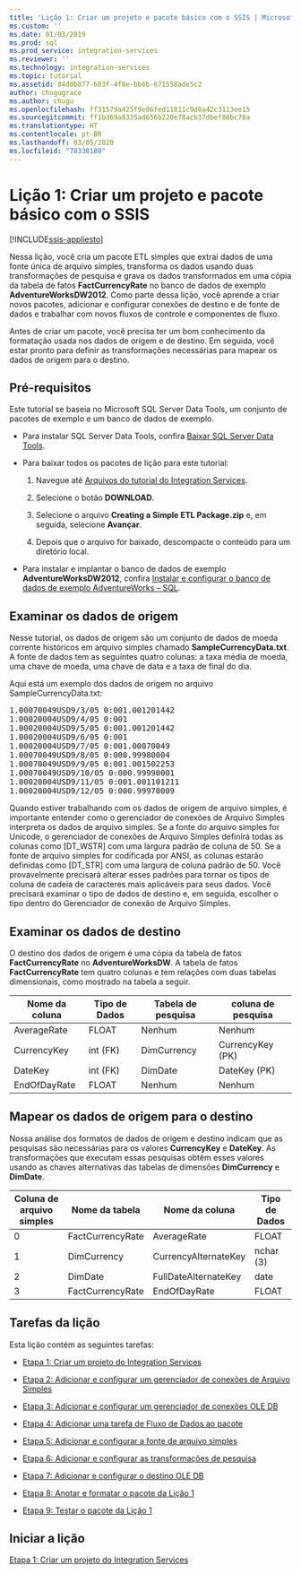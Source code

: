 ```yaml
---
title: 'Lição 1: Criar um projeto e pacote básico com o SSIS | Microsoft Docs'
ms.custom: ''
ms.date: 01/03/2019
ms.prod: sql
ms.prod_service: integration-services
ms.reviewer: ''
ms.technology: integration-services
ms.topic: tutorial
ms.assetid: 84d0b877-603f-4f8e-bb6b-671558ade5c2
author: chugugrace
ms.author: chugu
ms.openlocfilehash: ff31579a425f9e86fed11811c9d0a42c3113ee15
ms.sourcegitcommit: ff1bd69a8335ad656b220e78acb37dbef86bc78a
ms.translationtype: HT
ms.contentlocale: pt-BR
ms.lasthandoff: 03/05/2020
ms.locfileid: "78338180"
---
```

# <a name="lesson-1-create-a-project-and-basic-package-with-ssis"></a>Lição 1: Criar um projeto e pacote básico com o SSIS

[!INCLUDE[ssis-appliesto](../includes/ssis-appliesto-ssvrpluslinux-asdb-asdw-xxx.md)]



Nessa lição, você cria um pacote ETL simples que extrai dados de uma fonte única de arquivo simples, transforma os dados usando duas transformações de pesquisa e grava os dados transformados em uma cópia da tabela de fatos **FactCurrencyRate** no banco de dados de exemplo **AdventureWorksDW2012**. Como parte dessa lição, você aprende a criar novos pacotes, adicionar e configurar conexões de destino e de fonte de dados e trabalhar com novos fluxos de controle e componentes de fluxo.  
  
Antes de criar um pacote, você precisa ter um bom conhecimento da formatação usada nos dados de origem e de destino. Em seguida, você estar pronto para definir as transformações necessárias para mapear os dados de origem para o destino.  

## <a name="prerequisites"></a>Pré-requisitos

Este tutorial se baseia no Microsoft SQL Server Data Tools, um conjunto de pacotes de exemplo e um banco de dados de exemplo.

* Para instalar SQL Server Data Tools, confira [Baixar SQL Server Data Tools](../ssdt/download-sql-server-data-tools-ssdt.md).  
  
* Para baixar todos os pacotes de lição para este tutorial:

    1.  Navegue até [Arquivos do tutorial do Integration Services](https://www.microsoft.com/download/details.aspx?id=56827).

    2.  Selecione o botão **DOWNLOAD**.

    3.  Selecione o arquivo **Creating a Simple ETL Package.zip** e, em seguida, selecione **Avançar**.

    4.  Depois que o arquivo for baixado, descompacte o conteúdo para um diretório local.  

* Para instalar e implantar o banco de dados de exemplo **AdventureWorksDW2012**, confira [Instalar e configurar o banco de dados de exemplo AdventureWorks – SQL](../samples/adventureworks-install-configure.md).
  
## <a name="look-at-the-source-data"></a>Examinar os dados de origem
Nesse tutorial, os dados de origem são um conjunto de dados de moeda corrente históricos em arquivo simples chamado **SampleCurrencyData.txt**. A fonte de dados tem as seguintes quatro colunas: a taxa média de moeda, uma chave de moeda, uma chave de data e a taxa de final do dia.  
  
Aqui está um exemplo dos dados de origem no arquivo SampleCurrencyData.txt:  
  
<pre>1.00070049USD9/3/05 0:001.001201442  
1.00020004USD9/4/05 0:001  
1.00020004USD9/5/05 0:001.001201442  
1.00020004USD9/6/05 0:001  
1.00020004USD9/7/05 0:001.00070049  
1.00070049USD9/8/05 0:000.99980004  
1.00070049USD9/9/05 0:001.001502253  
1.00070049USD9/10/05 0:000.99990001  
1.00020004USD9/11/05 0:001.001101211  
1.00020004USD9/12/05 0:000.99970009</pre>  
  
Quando estiver trabalhando com os dados de origem de arquivo simples, é importante entender como o gerenciador de conexões de Arquivo Simples interpreta os dados de arquivo simples. Se a fonte do arquivo simples for Unicode, o gerenciador de conexões de Arquivo Simples definirá todas as colunas como [DT_WSTR] com uma largura padrão de coluna de 50. Se a fonte de arquivo simples for codificada por ANSI, as colunas estarão definidas como [DT_STR] com uma largura de coluna padrão de 50. Você provavelmente precisará alterar esses padrões para tornar os tipos de coluna de cadeia de caracteres mais aplicáveis para seus dados. Você precisará examinar o tipo de dados de destino e, em seguida, escolher o tipo dentro do Gerenciador de conexão de Arquivo Simples.  
  
## <a name="look-at-the-destination-data"></a>Examinar os dados de destino
O destino dos dados de origem é uma cópia da tabela de fatos **FactCurrencyRate** no **AdventureWorksDW**. A tabela de fatos **FactCurrencyRate** tem quatro colunas e tem relações com duas tabelas dimensionais, como mostrado na tabela a seguir.  
  
|Nome da coluna|Tipo de Dados|Tabela de pesquisa|coluna de pesquisa|  
|---------------|-------------|----------------|-----------------|  
|AverageRate|FLOAT|Nenhum|Nenhum|  
|CurrencyKey|int (FK)|DimCurrency|CurrencyKey (PK)|  
|DateKey|int (FK)|DimDate|DateKey (PK)|  
|EndOfDayRate|FLOAT|Nenhum|Nenhum|  
  
## <a name="map-the-source-data-to-the-destination"></a>Mapear os dados de origem para o destino  
Nossa análise dos formatos de dados de origem e destino indicam que as pesquisas são necessárias para os valores **CurrencyKey** e **DateKey**. As transformações que executam essas pesquisas obtêm esses valores usando as chaves alternativas das tabelas de dimensões **DimCurrency** e **DimDate**.  
  
|Coluna de arquivo simples|Nome da tabela|Nome da coluna|Tipo de Dados|  
|--------------------|--------------|---------------|-------------|  
|0|FactCurrencyRate|AverageRate|FLOAT|  
|1|DimCurrency|CurrencyAlternateKey|nchar (3)|  
|2|DimDate|FullDateAlternateKey|date|  
|3|FactCurrencyRate|EndOfDayRate|FLOAT|  
  
## <a name="lesson-tasks"></a>Tarefas da lição  
Esta lição contém as seguintes tarefas:  
  
-   [Etapa 1: Criar um projeto do Integration Services](../integration-services/lesson-1-1-creating-a-new-integration-services-project.md)  
  
-   [Etapa 2: Adicionar e configurar um gerenciador de conexões de Arquivo Simples](../integration-services/lesson-1-2-adding-and-configuring-a-flat-file-connection-manager.md)  
  
-   [Etapa 3: Adicionar e configurar um gerenciador de conexões OLE DB](../integration-services/lesson-1-3-adding-and-configuring-an-ole-db-connection-manager.md)  
  
-   [Etapa 4: Adicionar uma tarefa de Fluxo de Dados ao pacote](../integration-services/lesson-1-4-adding-a-data-flow-task-to-the-package.md)  
  
-   [Etapa 5: Adicionar e configurar a fonte de arquivo simples](../integration-services/lesson-1-5-adding-and-configuring-the-flat-file-source.md)  
  
-   [Etapa 6: Adicionar e configurar as transformações de pesquisa](../integration-services/lesson-1-6-adding-and-configuring-the-lookup-transformations.md)  
  
-   [Etapa 7: Adicionar e configurar o destino OLE DB](../integration-services/lesson-1-7-adding-and-configuring-the-ole-db-destination.md)  
  
-   [Etapa 8: Anotar e formatar o pacote da Lição 1](../integration-services/lesson-1-8-making-the-lesson-1-package-easier-to-understand.md)  
  
-   [Etapa 9: Testar o pacote da Lição 1](../integration-services/lesson-1-9-testing-the-lesson-1-tutorial-package.md)  
  
## <a name="start-the-lesson"></a>Iniciar a lição  
[Etapa 1: Criar um projeto do Integration Services](../integration-services/lesson-1-1-creating-a-new-integration-services-project.md)  
  
